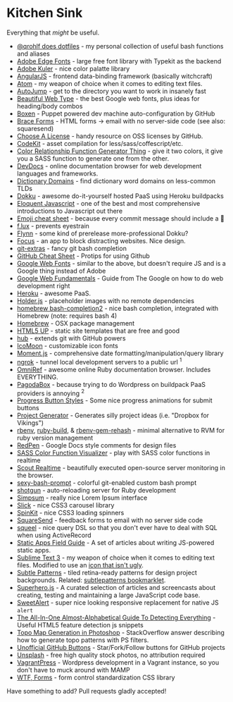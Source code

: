 # Kitchen Sink
Everything that *might* be useful.

- [@qrohlf does dotfiles](https://github.com/qrohlf/dotfiles) - my personal collection of useful bash functions and aliases
- [Adobe Edge Fonts](https://edgewebfonts.adobe.com/index) - large free font library with Typekit as the backend
- [Adobe Kuler](https://kuler.adobe.com) - nice color palatte library
- [AngularJS](http://angularjs.org) - frontend data-binding framework (basically witchcraft)
- [Atom](https://atom.io) - my weapon of choice when it comes to editing text files.
- [AutoJump](https://github.com/joelthelion/autojump) - get to the directory you want to work in insanely fast
- [Beautiful Web Type](http://hellohappy.org/beautiful-web-type/) - the best Google web fonts, plus ideas for heading/body combos
- [Boxen](https://boxen.github.com) - Puppet powered dev machine auto-configuration by GitHub
- [Brace Forms](http://forms.brace.io/) - HTML forms -> email with no server-side code (see also: squaresend)
- [Choose A License](http://choosealicense.com) - handy resource on OSS licenses by GitHub.
- [CodeKit](https://incident57.com/codekit/) - asset compilation for less/sass/coffescript/etc.
- [Color Relationship Function Generator Thing](http://ethanmuller.github.io/sass-color-function-generator-thing/) - give it two colors, it give you a SASS function to generate one from the other.
- [DevDocs](http://devdocs.io) - online documentation browser for web development languages and frameworks.
- [Dictionary Domains](http://www.dictionarydomains.co) - find dictionary word domains on less-common TLDs
- [Dokku](https://github.com/progrium/dokku) - awesome do-it-yourself hosted PaaS using Heroku buildpacks
- [Eloquent Javascript](http://eloquentjavascript.net/) - one of the best and most comprehensive introductions to Javascript out there
- [Emoji cheat sheet](http://www.emoji-cheat-sheet.com) - because every commit message should include a :panda_face:
- [f.lux](http://justgetflux.com) - prevents eyestrain
- [Flynn](https://flynn.io) - some kind of prerelease more-professional Dokku?
- [Focus](http://heyfocus.com) - an app to block distracting websites. Nice design.
- [git-extras](https://github.com/visionmedia/git-extras) - fancy git bash completion
- [GitHub Cheat Sheet](https://github.com/tiimgreen/github-cheat-sheet) - Protips for using Github
- [Google Web Fonts](https://www.google.com/fonts) - similar to the above, but doesn't require JS and is a Google thing instead of Adobe
- [Google Web Fundamentals](https://developers.google.com/web/fundamentals/) - Guide from The Google on how to do web development right
- [Heroku](https://www.heroku.com) - awesome PaaS.
- [Holder.js](http://imsky.github.io/holder/) - placeholder images with no remote dependencies
- [homebrew bash-completion2](https://github.com/Homebrew/homebrew-versions/blob/master/bash-completion2.rb) - nice bash completion, integrated with Homebrew (note: requires bash 4)
- [Homebrew](http://brew.sh) - OSX package management
- [HTML5 UP](http://html5up.net) - static site templates that are free and good
- [hub](https://github.com/github/hub) - extends git with GitHub powers
- [IcoMoon](http://icomoon.io) - customizable icon fonts
- [Moment.js](http://momentjs.com) - comprehensive date formatting/manipulation/query library
- [ngrok](https://ngrok.com) - tunnel local development servers to a public url <sup>1</sup>
- [OmniRef](http://www.omniref.com) - awesome online Ruby documentation browser. Includes EVERYTHING.
- [PagodaBox](https://pagodabox.com) - because trying to do Wordpress on buildpack PaaS providers is annoying <sup>2</sup>
- [Progress Button Styles](http://tympanus.net/Development/ProgressButtonStyles/) - Some nice progress animations for submit buttons
- [Project Generator](http://projectgenerator.herokuapp.com) - Generates silly project ideas (i.e. "Dropbox for Vikings")
- [rbenv](https://github.com/sstephenson/rbenv), [ruby-build](https://github.com/sstephenson/ruby-build), & [rbenv-gem-rehash](https://github.com/sstephenson/rbenv-gem-rehash) - minimal alternative to RVM for ruby version management
- [RedPen](https://redpen.io) - Google Docs style comments for design files
- [SASS Color Function Visualizer](http://sassme.arc90.com) - play with SASS color functions in realtime
- [Scout Realtime](http://scoutapp.github.io/scout_realtime/) - beautifully executed open-source server monitoring in the browser.
- [sexy-bash-prompt](https://github.com/twolfson/sexy-bash-prompt) - colorful git-enabled custom bash prompt
- [shotgun](https://github.com/rtomayko/shotgun) - auto-reloading server for Ruby development
- [Simpsum](https://toolbelt.pixelapse.com/ipsum) - really nice Lorem Ipsum interface
- [Slick](http://kenwheeler.github.io/slick/) - nice CSS3 carousel library
- [SpinKit](http://tobiasahlin.com/spinkit/) - nice CSS3 loading spinners
- [SquareSend](https://squaresend.com) - feedback forms to email with no server side code
- [squeel](https://github.com/activerecord-hackery/squeel) - nice query DSL so that you don't ever have to deal with SQL when using ActiveRecord
- [Static Apps Field Guide](http://www.staticapps.org) - A set of articles about writing JS-powered static apps.
- [Sublime Text 3](http://www.sublimetext.com/3) - my weapon of choice when it comes to editing text files. Modified to use an [icon that isn't ugly](http://dribbble.com/shots/311515-A-Sublime-Text-2-Icon-that-is-less-horrible).
- [Subtle Patterns](http://subtlepatterns.com) - tiled retina-ready patterns for design project backgrounds. Related: [subtlepatterns bookmarklet](http://bradjasper.com/subtle-patterns-bookmarklet/#.UxvLKNwwfXk).
- [Superhero.js](http://superherojs.com) - A curated selection of articles and screencasts about creating, testing and maintaining a large JavaScript code base.
- [SweetAlert](https://github.com/t4t5/sweetalert) - super nice looking responsive replacement for native JS `alert`
- [The All-In-One Almost-Alphabetical Guide To Detecting Everything](http://diveintohtml5.info/everything.html) - Useful HTML5 feature detection js snippets
- [Topo Map Generation in Photoshop](http://graphicdesign.stackexchange.com/questions/19708/how-can-i-create-a-wood-topographical-map-texture-in-photoshop-or-illustrator) - StackOverflow answer describing how to generate topo patterns with PS filters.
- [Unofficial GitHub Buttons](http://ghbtns.com) - Star/Fork/Follow buttons for GitHub projects
- [Unsplash](http://unsplash.com) - free high quality stock photos, no attribution required
- [VagrantPress](http://vagrantpress.org) - Wordpress development in a Vagrant instance, so you don't have to muck around with MAMP
- [WTF, Forms](http://wtfforms.com/) - form control standardization CSS library

Have something to add? Pull requests gladly accepted!
